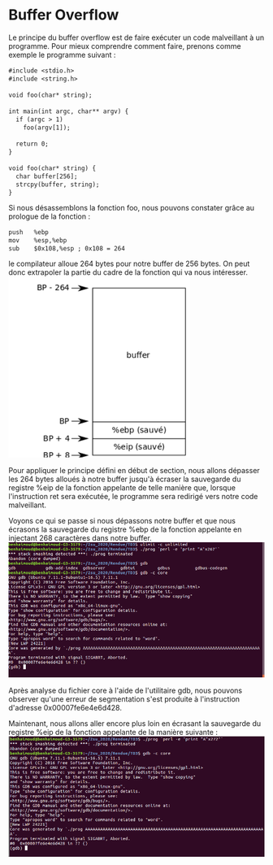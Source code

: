 
# Buffer Overflow 

Le principe du buffer overflow est de faire exécuter un code malveillant à un programme. Pour mieux comprendre comment faire, prenons comme exemple le programme suivant :  
 
```
#include <stdio.h>
#include <string.h>

void foo(char* string);

int main(int argc, char** argv) {
  if (argc > 1)
    foo(argv[1]);

  return 0;
}

void foo(char* string) {
  char buffer[256];
  strcpy(buffer, string);
}
```
Si nous désassemblons la fonction foo, nous pouvons constater grâce au prologue de la fonction :

```
push   %ebp
mov    %esp,%ebp
sub    $0x108,%esp ; 0x108 = 264
```
le compilateur alloue 264 bytes pour notre buffer de 256 bytes. On peut donc extrapoler la partie du cadre de la fonction qui va nous intéresser.
![screen 1](https://github.com/hbenhaim/TD/blob/master/Rendue/TD3/screen/11.png)

Pour appliquer le principe défini en début de section, nous allons dépasser les 264 bytes alloués à notre buffer jusqu'à écraser la sauvegarde du registre %eip de la fonction appelante de telle manière que, lorsque l'instruction ret sera exécutée, le programme sera redirigé vers notre code malveillant. 

Voyons ce qui se passe si nous dépassons notre buffer et que nous écrasons la sauvegarde du registre %ebp de la fonction appelante en injectant 268 caractères dans notre buffer.
![scren 2](https://github.com/hbenhaim/TD/blob/master/Rendue/TD3/screen/12.png)

Après analyse du fichier core à l'aide de l'utilitaire gdb, nous pouvons observer qu'une erreur de segmentation s'est produite à l'instruction d'adresse 0x00007fe6e4e6d428.

Maintenant, nous allons aller encore plus loin en écrasant la sauvegarde du registre %eip de la fonction appelante de la manière suivante :
![screen 4](https://github.com/hbenhaim/TD/blob/master/Rendue/TD3/screen/15.png)




